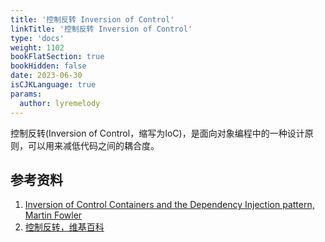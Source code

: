 ```yaml
---
title: '控制反转 Inversion of Control'
linkTitle: '控制反转 Inversion of Control'
type: 'docs'
weight: 1102
bookFlatSection: true
bookHidden: false
date: 2023-06-30
isCJKLanguage: true
params:
  author: lyremelody
---
```


控制反转(Inversion of Control，缩写为IoC)，是面向对象编程中的一种设计原则，可以用来减低代码之间的耦合度。

## 参考资料
1. [Inversion of Control Containers and the Dependency Injection pattern, Martin Fowler](https://martinfowler.com/articles/injection.html)
2. [控制反转，维基百科](https://zh.wikipedia.org/zh-cn/%E6%8E%A7%E5%88%B6%E5%8F%8D%E8%BD%AC)